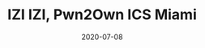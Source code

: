 ---
date: 2020-07-08
title: IZI IZI, Pwn2Own ICS Miami
external_url: https://www.synacktiv.com/publications/izi-izi-pwn2own-ics-miami.html
type: post synacktiv
---